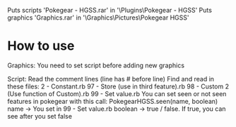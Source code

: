 Puts scripts 'Pokegear - HGSS.rar' in '\Plugins\Pokegear - HGSS'
Puts graphics 'Graphics.rar' in '\Graphics\Pictures\Pokegear HGSS'

# How to use 

Graphics:
  You need to set script before adding new graphics

Script:
  Read the comment lines (line has # before line)
  Find and read in these files:
	2 - Constant.rb
	97 - Store (use in third feature).rb
	98 - Custom 2 (Use function of Custom).rb
	99 - Set value.rb
  You can set seen or not seen features in pokegear with this call: 
	PokegearHGSS.seen(name, boolean)
	  name -> You set in 99 - Set value.rb
	  boolean -> true / false. If true, you can see after you set false